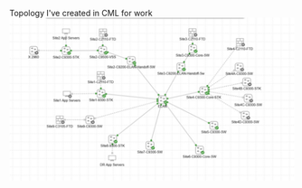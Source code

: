 Topology I've created in CML for work \
![image](https://github.com/BobMMiller/NetworkExamples/blob/main/CML_ELAN.jpg)